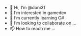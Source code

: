 - 👋 Hi, I’m @doni31
- 👀 I’m interested in gamedev
- 🌱 I’m currently learning C#
- 💞️ I’m looking to collaborate on ...
- 📫 How to reach me ...

<!---
doni31/doni31 is a ✨ special ✨ repository because its `README.md` (this file) appears on your GitHub profile.
You can click the Preview link to take a look at your changes.
--->

